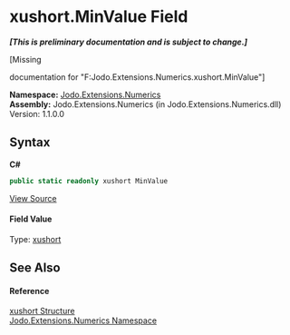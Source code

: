 # xushort.MinValue Field
 _**\[This is preliminary documentation and is subject to change.\]**_

\[Missing <summary> documentation for "F:Jodo.Extensions.Numerics.xushort.MinValue"\]

**Namespace:**&nbsp;<a href="N_Jodo_Extensions_Numerics">Jodo.Extensions.Numerics</a><br />**Assembly:**&nbsp;Jodo.Extensions.Numerics (in Jodo.Extensions.Numerics.dll) Version: 1.1.0.0

## Syntax

**C#**<br />
``` C#
public static readonly xushort MinValue
```

<a href="https://github.com/JosephJShort/Jodo.Extensions/blob/main/src/Jodo.Extensions.Numerics/xushort.cs" rel="noopener noreferrer" title="View the source code">View Source</a><br />

#### Field Value
Type: <a href="T_Jodo_Extensions_Numerics_xushort">xushort</a>

## See Also


#### Reference
<a href="T_Jodo_Extensions_Numerics_xushort">xushort Structure</a><br /><a href="N_Jodo_Extensions_Numerics">Jodo.Extensions.Numerics Namespace</a><br />
